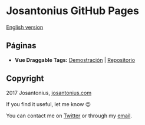 # Josantonius GitHub Pages

[English version](README.md)

## Páginas

- **Vue Draggable Tags:** [Demostración](https://josantonius.github.io/vue-draggable-tags/) | [Repositorio](https://josantonius.github.io/vue-draggable-tags/)

## Copyright

2017 Josantonius, [josantonius.com](https://josantonius.com/)

If you find it useful, let me know :wink:

You can contact me on [Twitter](https://twitter.com/Josantonius) or through my [email](mailto:hello@josantonius.com).